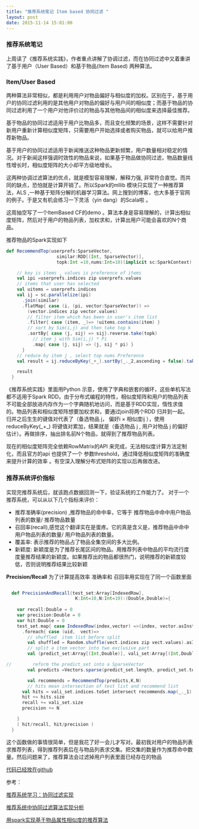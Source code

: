 ```yaml
---
title: "推荐系统笔记 Item based 协同过滤 "
layout: post
date: 2015-11-14 15:01:00
---
```


### 推荐系统笔记

上周读了《推荐系统实践》，作者重点讲解了协调过滤，而在协同过滤中又着重讲了基于用户（User Based）和基于物品(Item Based) 两种算法。

### Item/User Based
两种算法非常相似，都是利用用户对物品偏好与相似度的加权。区别在于，基于用户的协同过滤利用的是其他用户对物品的偏好与用户间的相似度；而基于物品的协同过滤利用了一个用户对他评价过的物品与其他物品间的相似度来选择最佳推荐。

基于物品的协同过滤适用于用户比物品多，而且变化频繁的场景，这样不需要针对新用户重新计算相似度矩阵，只需要用户开始选择或者购买物品，就可以给用户推荐新物品。

基于用户的协同过滤适用于新闻推送这种物品更新频繁，用户数量相对稳定的情况。对于新闻这样强调时效性的物品来说，如果基于物品做协同过滤，物品数量线性增长时，相似度矩阵的大小却平方级地增长。

这两种协调过滤算法的优点，就是模型容易理解，解释力强, 非常符合直觉。而共同的缺点，恐怕就是计算开销了。所以Spark的mllib 模块只实现了一种推荐算法，ALS ,一种基于矩阵分解的机器学习算法。网上搜到的博客，也大多基于官网的例子。于是又有机会练习一下灵活（yin dang）的Scala啦 。

这周抽空写了一个ItemBased CF的demo 。算法本身是容易理解的，计算出相似度矩阵，然后对于用户的物品列表，加权求和，计算出用户可能会喜欢的N个商品。

推荐物品的Spark实现如下

```scala
def RecommendTop(userprefs:SparseVector,
                   similar:RDD[(Int, SparseVector)],
                   topk:Int =10,nums:Int=10)(implicit sc:SparkContext): Array[(Int,Double)] ={

    // key is items , values is preference of items
    val ipi =userprefs.indices zip userprefs.values
    // items that user has selected
    val uitems = userprefs.indices
    val ij = sc.parallelize(ipi)
      .join(similar)
      .flatMap{ case (i, (pi, vector:SparseVector)) =>
        (vector.indices zip vector.values)
        // filter item which has been in user's item list
        .filter{ case (item, _)=> !uitems.contains(item) }
        // sort by Sim(i,j) and then take top k
        .sortBy{ case (j, sij) => sij}.reverse.take(topk)
          // item j with Sim(i,j) * Pi
          .map{ case (j, sij) => (j, sij * pi) }
      }
    // reduce by item j , select top nums Preference
    val result = ij.reduceByKey(_+_).sortBy(_._2,ascending = false).take(nums)

    result
  }
```

《推荐系统实践》里面用Python 示意，使用了字典和嵌套的循环，这些单机写法都不适用于Spark RDD。由于分布式编程的特性，相似度矩阵和用户的物品列表不可能全部放进内存作为一个字典随机地访问，而是基于RDD实现，惰性求值的。物品列表和相似度矩阵想要加权求和，要通过join将两个RDD 归并到一起。归并之后生生的键值对代表了（备选物品 j， 偏好i × 相似度ij ），使用reduceByKey(\_+\_) 将键值对累加，结果就是（备选物品 j , 用户对物品 j 的偏好估计）。再做排序，抽出排名前N个物品，就得到了推荐物品列表。

现在的相似度矩阵完全依赖RowMatrix的API 来完成，无法相似度计算方法定制化，而且官方的api 也提供了一个 参数threshold，通过降低相似度矩阵的准确度来提升计算的效率 。有空深入理解分布式矩阵的实现以后再做改进。


### 推荐系统评价指标
实现完推荐系统后，就该跑点数据回测一下，验证系统的工作能力了。
对于一个推荐系统，可以从以下几个指标来评价：

- 推荐准确率(precision) ,推荐物品的命中率，它等于 推荐物品中命中用户物品列表的数量/ 推荐物品数量
- 召回率(recall),感觉这个翻译实在是蛋疼。它的真是含义是，推荐物品中命中用户物品列表的数量/ 用户物品列表的数量。
- 覆盖率: 表示推荐的物品占了物品全集空间的多大比例。
- 新颖度: 新颖度是为了推荐长尾区间的物品。用推荐列表中物品的平均流行度度量推荐结果的新颖度。如果推荐出的物品都很热门，说明推荐的新颖度较低，否则说明推荐结果比较新颖

**Precision/Recall**
为了计算提高效率 准确率和 召回率用实现在了同一个函数里面

```scala

  def PrecisionAndRecall(test_set:Array[IndexedRow],
                          K:Int=10,N:Int=10):(Double,Double)={
                          
    var recall:Double = 0
    var precision:Double = 0
    var hit:Double = 0
    test_set.map{ case IndexedRow(index,vector) =>(index, vector.asInstanceOf[SparseVector])}
      .foreach{ case (uid,  vect)=>
        // shuffled  item list before split
        val shuffled = Random.shuffle(vect.indices zip vect.values).asInstanceOf[Array[(Int,Double)]]
        // split a item vector into two exclusive part
        val (predict_set:Array[(Int,Double)], vali_set:Array[(Int,Double)]) = shuffled.splitAt(vect.indices.length.toInt/2)

//        reform the predict_set into a SparseVector
        val predicts =Vectors.sparse(predict_set.length, predict_set.toSeq).asInstanceOf[SparseVector]

        val recommends = RecommendTop(predicts,K,N)
        // hits mean intersection of test list and recommend list
      val hits = vali_set.indices.toSet intersect recommends.map(_._1).toSet
      hit += hits.size
      recall += vali_set.size
      precision += N

    }
    ( hit/recall, hit/precision )
  }
```

这个函数做的事情很简单，但是我花了好一会儿才写对。最初我对用户的物品列表求推荐列表，得到推荐列表后在与物品列表求交集。把交集的数量作为推荐命中数量。然后问题来了，推荐算法会过滤掉用户列表里面已经存在的物品


[代码已经放在github](https://github.com/jude90/recomovies) 

参考：

[推荐系统学习：协同过滤实现](http://wuchong.me/blog/2014/04/19/recsys-cf-study/#)

[推荐系统中协同过滤算法实现分析](http://my.oschina.net/BreathL/blog/62519)

[用spark实现基于物品属性相似度的推荐算法](http://3iter.com/2015/10/12/%E7%94%A8spark%E5%AE%9E%E7%8E%B0%E5%9F%BA%E4%BA%8E%E7%89%A9%E5%93%81%E5%B1%9E%E6%80%A7%E7%9B%B8%E4%BC%BC%E5%BA%A6%E7%9A%84%E6%8E%A8%E8%8D%90%E7%AE%97%E6%B3%95/)
